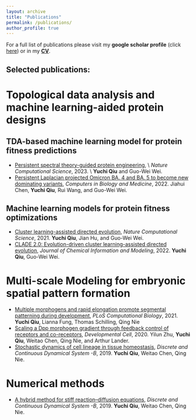 ```yaml
---
layout: archive
title: "Publications"
permalink: /publications/
author_profile: true
---
```

For a full list of publications please visit my **google scholar profile** (click [here](https://scholar.google.com/citations?user=JC-IJDAAAAAJ&hl=en&oi=ao)) or in my [**CV**](https://yuchiqiu.github.io/files/CURRICULUM%20VITAE.pdf).

Selected publications:
------

# Topological data analysis and machine learning-aided protein designs
## TDA-based machine learning model for protein fitness predictions  
- [Persistent spectral theory-guided protein engineering](https://www.nature.com/articles/s43588-022-00394-y.epdf?sharing_token=Us2OFwUI5lktJssa7uBrqNRgN0jAjWel9jnR3ZoTv0MF0aPltVyaX_UcXm1hWnBwSLJ6-YZ_1vgms9EgYgJF7FKjmHlBucgR1oKxp8m1dFBXtMHBI0N3X41vd-uT2CHo7xfbIWrrCrvdlkcYedXcc3W9Uel18qnHXrYu_iOLj68%3D), \\
*Nature Computational Science*, 2023. \\
**Yuchi Qiu** and Guo-Wei Wei. 
- [Persistent Laplacian projected Omicron BA. 4 and BA. 5 to become new dominating variants](https://www.sciencedirect.com/science/article/abs/pii/S0010482522009702), 
*Computers in Biology and Medicine*, 2022. 
Jiahui Chen, **Yuchi Qiu**, Rui Wang, and Guo-Wei Wei. 
## Machine learning models for protein fitness optimizations
- [Cluster learning-assisted directed evolution](https://www.nature.com/articles/s43588-021-00168-y),
*Nature Computational Science*, 2021. 
**Yuchi Qiu**, Jian Hu, and Guo-Wei Wei.
- [CLADE 2.0: Evolution-driven cluster learning-assisted directed evolution](https://doi.org/10.1021/acs.jcim.2c01046), 
*Journal of Chemical Information and Modeling*, 2022. 
**Yuchi Qiu**, Guo-Wei Wei.

# Multi-scale Modeling for embryonic spatial pattern formation
- [Multiple morphogens and rapid elongation promote segmental patterning during development](https://doi.org/10.1371/journal.pcbi.1009077), 
*PLoS Computational Biology*, 2021. 
**Yuchi Qiu**, Lianna Fung, Thomas Schilling, Qing Nie
- [Scaling a Dpp morphogen gradient through feedback control of receptors and co-receptors](https://doi.org/10.1016/j.devcel.2020.05.029), 
*Developmental Cell*, 2020. 
Yilun Zhu, **Yuchi Qiu**, Weitao Chen, Qing Nie, and Arthur Lander.
- [Stochastic dynamics of cell lineage in tissue homeostasis](https://www.aimsciences.org/article/doi/10.3934/dcdsb.2018339), 
*Discrete and Continuous Dynamical System -B*, 2019. 
**Yuchi Qiu**, Weitao Chen, Qing Nie.

# Numerical methods
- [A hybrid method for stiff reaction–diffusion equations](https://www.aimsciences.org/article/doi/10.3934/dcdsb.2019144), 
*Discrete and Continuous Dynamical System -B*, 2019. 
**Yuchi Qiu**, Weitao Chen, Qing Nie.



